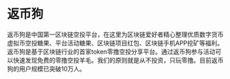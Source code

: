 # 

# 返币狗

返币狗是中国第一区块链空投平台，在这里为区块链爱好者精心整理优质数字货币虚拟币空投糖果、平台活动糖果、区块链项目红包、区块链手机APP挖矿等福利。返币狗是基于区块链行业的首家token零撸空投分享平台。通过返币狗参与活动可以快速发现免费的零撸空投羊毛。我们的原则就是从不投资，只玩零撸。目前返币狗的用户规模已突破10万人。


